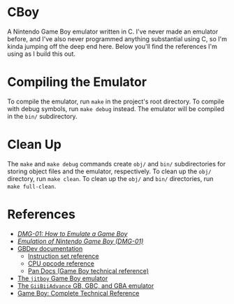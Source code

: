 # CBoy
A Nintendo Game Boy emulator written in C.
I've never made an emulator before, and I've also never programmed anything substantial
using C, so I'm kinda jumping off the deep end here. Below you'll find the references
I'm using as I build this out.

# Compiling the Emulator
To compile the emulator, run `make` in the project's root directory. To compile with debug symbols,
run `make debug` instead. The emulator will be compiled in the `bin/` subdirectory.

# Clean Up
The `make` and `make debug` commands create `obj/` and `bin/` subdirectories for storing object files
and the emulator, respectively. To clean up the `obj/` directory, run `make clean`. To clean up the
`obj/` and `bin/` directories, run `make full-clean`.

# References
* [*DMG-01: How to Emulate a Game Boy*](https://rylev.github.io/DMG-01/public/book/)
* [*Emulation of Nintendo Game Boy (DMG-01)*](https://raw.githubusercontent.com/Baekalfen/PyBoy/master/PyBoy.pdf)
* [GBDev documentation](https://github.com/gbdev/awesome-gbdev)
    * [Instruction set reference](https://gbdev.io/gb-opcodes/optables/)
    * [CPU opcode reference](https://rgbds.gbdev.io/docs/v0.4.2/gbz80.7)
    * [Pan Docs (Game Boy technical reference)](https://gbdev.io/pandocs/)
* [The `jitboy` Game Boy emulator](https://github.com/sysprog21/jitboy)
* [The `GiiBiiAdvance` GB, GBC, and GBA emulator](https://github.com/AntonioND/giibiiadvance)
* [Game Boy: Complete Technical Reference](https://gekkio.fi/files/gb-docs/gbctr.pdf)
